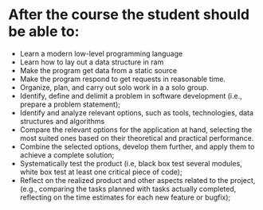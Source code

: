 # After the course the student should be able to:
- Learn a modern low-level programming language 
- Learn how to lay out a data structure in ram
- Make the program get data from a static source
- Make the program respond to get requests in reasonable time.
- Organize, plan, and carry out solo work in a a solo group.
- Identify, define and delimit a problem in software development (i.e., prepare a problem statement);
- Identify and analyze relevant options, such as tools, technologies, data structures and algorithms
- Compare the relevant options for the application at hand, selecting the most suited ones based on their theoretical and practical performance.
- Combine the selected options, develop them further, and apply them to achieve a complete solution;
- Systematically test the product (i.e, black box test several modules, white box test at least one critical piece of code);
- Reflect on the realized product and other aspects related to the project, (e.g., comparing the tasks planned with tasks actually completed, reflecting on the time estimates for each new feature or bugfix);